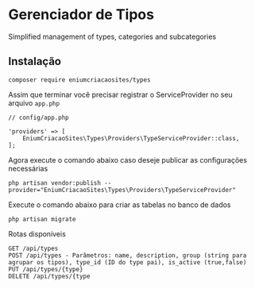 # Gerenciador de Tipos
 Simplified management of types, categories and subcategories

## Instalação
```
composer require eniumcriacaosites/types
```
Assim que terminar você precisar registrar o ServiceProvider no seu arquivo `app.php`
```
// config/app.php

'providers' => [
    EniumCriacaoSites\Types\Providers\TypeServiceProvider::class,
];
```

Agora execute o comando abaixo caso deseje publicar as configurações necessárias
```
php artisan vendor:publish --provider="EniumCriacaoSites\Types\Providers\TypeServiceProvider"
```

Execute o comando abaixo para criar as tabelas no banco de dados
```
php artisan migrate
```

Rotas disponíveis
```
GET /api/types 
POST /api/types - Parâmetros: name, description, group (string para agrupar os tipos), type_id (ID do type pai), is_active (true,false)
PUT /api/types/{type} 
DELETE /api/types/{type 
```

